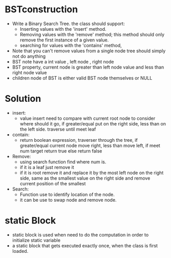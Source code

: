 # BSTconstruction
- Write a Binary Search Tree. the class should support:
  - Inserting values with the 'insert' method.
  - Removing values with the 'remove' method; this method should only remove the first instance of a given value.
  - searching for values with the 'contains' method,
- Note that you can't remove values from a single node tree should simply not do anything
- BST note have a int value , left node , right node
- BST property, current node is greater than left node value and less than right node value  
- children node of BST is either valid BST node themselves or NULL
# Solution
- insert:
  - value insert need to compare with current root node to consider where should it go, if greater/equal put on the right side, less than on the left side. traverse until meet leaf
- contain:
  - return boolean expression, traverser through the tree, if greater/equal current node move right, less than move left, if meet num target return true else return false
- Remove:
  - using search function find where num is.
  - if it is a leaf just remove it
  - if it is root remove it and replace it by the most left node on the right side, same as the smallest value on the right side and remove current position of the smallest
- Search:
  - Function use to identify location of the node.
  - it can be use to swap node and remove node.
# static Block
  - static block is used when need to do  the computation in order to initialize static variable
  - a static block that gets executed exactly once, when the class is first loaded.

